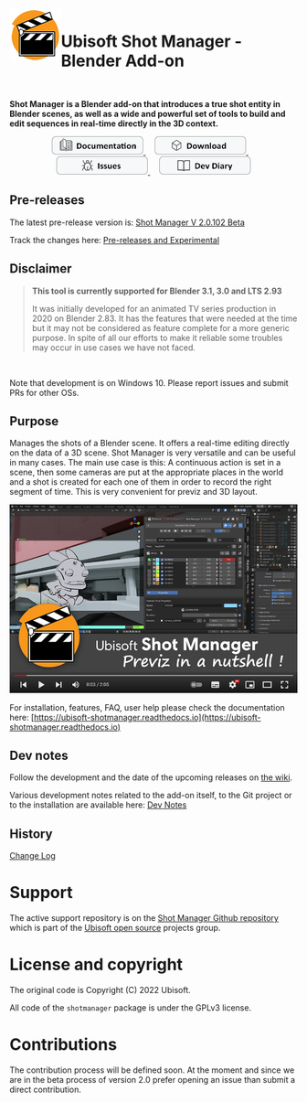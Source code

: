 <img align="left" width="auto" height="auto" src="doc/images/Logo_90_A.png">

# Ubisoft Shot Manager - Blender Add-on

</br>

**Shot Manager is a Blender add-on that introduces a true shot entity in Blender scenes, as well as a wide and powerful set of tools to build and edit sequences in real-time directly in the 3D context.**

<p align="center">
  <a href="https://ubisoft-shotmanager.readthedocs.io" title="Consult the online documentation" target="_blank">
  <img src="doc/images/Documentation.png" width="160" />
  </a>
  &nbsp;&nbsp;&nbsp;
  <a href="https://github.com/ubisoft/shotmanager/releases/latest" title="Download latest version">
  <img src="doc/images/Download.png" width="160" />
  </a>
  &nbsp;&nbsp;&nbsp;
  <a href="https://github.com/ubisoft/shotmanager/issues" title="Report and follow issues">
  <img src="doc/images/Issues.png" width="160" />
  </a>
  &nbsp;&nbsp;&nbsp;
  <a href="https://github.com/ubisoft/shotmanager/wiki" title="Follow the development">
  <img src="doc/images/Diary.png" width="160" />
  </a>
</p>


## Pre-releases
The latest pre-release version is: [Shot Manager V 2.0.102 Beta](https://github.com/ubisoft/shotmanager/releases/tag/v2.0.102_Beta)

Track the changes here: [Pre-releases and Experimental](https://ubisoft-shotmanager.readthedocs.io/en/latest/experimental/experimental.html#experimental) 


## Disclaimer

>**This tool is currently supported for Blender 3.1, 3.0 and LTS 2.93**
>
>It was initially developed for an animated TV series production in 2020 on Blender 2.83. It has the features that were needed at the time but it
may not be considered as feature complete for a more generic purpose. In spite of all our efforts to make it reliable some troubles may occur in use cases we have not faced.

<br />

Note that development is on Windows 10. Please report issues and submit PRs for other OSs.

## Purpose

Manages the shots of a Blender scene. It offers a real-time editing directly on
the data of a 3D scene.
Shot Manager is very versatile and can be useful in many cases.
The main use case is this: A continuous action is set in a scene, then some cameras
are put at the appropriate places in the world and a shot is created for each one of
them in order to record the right segment of time.
This is very convenient for previz and 3D layout.


[![Shot Manager - Previz in a nutshell](doc/images/Thumbnail_ShotManagerPreviz_WithPlayer.jpg)](https://youtu.be/btLygAlD41c?t=1s "Shot Manager - previz in a nutshell")
<br />


For installation, features, FAQ, user help please check the documentation here: [https://ubisoft-shotmanager.readthedocs.io](https://ubisoft-shotmanager.readthedocs.io)

## Dev notes

Follow the development and the date of the upcoming releases on [the wiki](https://github.com/ubisoft/shotmanager/wiki).

Various development notes related to the add-on itself, to the Git project or to the installation are available here: [Dev Notes](./doc/devnotes.md)

## History
[Change Log](./CHANGELOG.md)

# Support

The active support repository is on the [Shot Manager Github repository](https://github.com/ubisoft/shotmanager) which is part of the [Ubisoft open source](https://github.com/ubisoft) projects group.


# License and copyright

The original code is Copyright (C) 2022 Ubisoft.

All code of the `shotmanager` package is under the GPLv3 license.


# Contributions

The contribution process will be defined soon. At the moment and since we are in the beta process of version 2.0 prefer opening an issue than submit a direct contribution.
